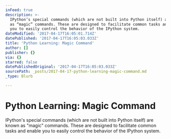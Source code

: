 ```yaml
---
inFeed: true
description: >-
  IPython’s special commands (which are not built into Python itself) are known
  as “magic” commands. These are designed to facilitate common tasks and enable
  you to easily control the behavior of the IPython system.
dateModified: '2017-04-17T16:05:01.714Z'
datePublished: '2017-04-17T16:05:03.033Z'
title: 'Python Learning: Magic Command'
author: []
publisher: {}
via: {}
starred: false
datePublishedOriginal: '2017-04-17T16:05:03.033Z'
sourcePath: _posts/2017-04-17-python-learning-magic-command.md
_type: Blurb

---
```

# Python Learning: Magic Command

IPython's special commands (which are not built into Python itself) are known as "magic" commands. These are designed to facilitate common tasks and enable you to easily control the behavior of the IPython system.